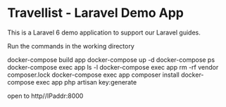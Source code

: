 # Travellist - Laravel Demo App

This is a Laravel 6 demo application to support our Laravel guides.

Run the commands in the working directory

docker-compose build app
docker-compose up -d
docker-compose ps
docker-compose exec app ls -l
docker-compose exec app rm -rf vendor composer.lock
docker-compose exec app composer install
docker-compose exec app php artisan key:generate

open to http//IPaddr:8000